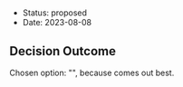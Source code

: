 # 

* Status: proposed
* Date: 2023-08-08

## Decision Outcome

Chosen option: "", because comes out best.
